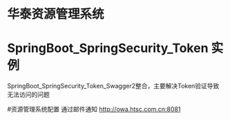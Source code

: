 # 华泰资源管理系统
# SpringBoot_SpringSecurity_Token 实 例
SpringBoot_SpringSecurity_Token_Swagger2整合，主要解决Token验证导致无法访问的问题

#资源管理系统配置
通过邮件通知
http://owa.htsc.com.cn:8081 
